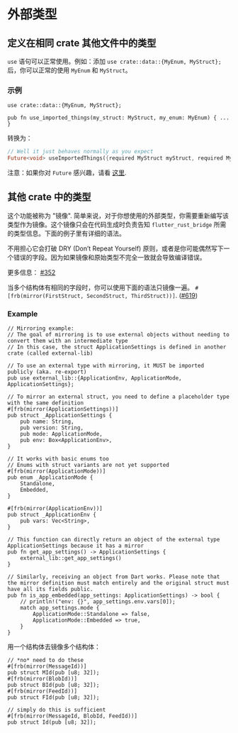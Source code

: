 # 外部类型

## 定义在相同 crate 其他文件中的类型

`use` 语句可以正常使用。例如：添加 `use crate::data::{MyEnum, MyStruct};`后，你可以正常的使用 `MyEnum` 和
`MyStruct`。

### 示例

```rust,noplayground
use crate::data::{MyEnum, MyStruct};

pub fn use_imported_things(my_struct: MyStruct, my_enum: MyEnum) { ... }
```

转换为：

```Dart
// Well it just behaves normally as you expect
Future<void> useImportedThings({required MyStruct myStruct, required MyEnum myEnum});
```

注意：如果你对 `Future` 感兴趣，请看 [这里](async_dart.md).

## 其他 crate 中的类型

这个功能被称为 "镜像". 简单来说，对于你想使用的外部类型，你需要重新编写该类型作为镜像。这个镜像只会在代码生成时负责告知
`flutter_rust_bridge` 所需的类型信息。下面的例子里有详细的语法。

不用担心它会打破 DRY (Don’t Repeat Yourself)
原则，或者是你可能偶然写下一个错误的字段。因为如果镜像和原始类型不完全一致就会导致编译错误。

更多信息： [#352](https://github.com/fzyzcjy/flutter_rust_bridge/pull/352)

当多个结构体有相同的字段时，你可以使用下面的语法只镜像一遍。
`#[frb(mirror(FirstStruct, SecondStruct, ThirdStruct))]`.
([#619](https://github.com/fzyzcjy/flutter_rust_bridge/pull/619))

### Example

```rust,noplayground
// Mirroring example:
// The goal of mirroring is to use external objects without needing to convert them with an intermediate type
// In this case, the struct ApplicationSettings is defined in another crate (called external-lib)

// To use an external type with mirroring, it MUST be imported publicly (aka. re-export)
pub use external_lib::{ApplicationEnv, ApplicationMode, ApplicationSettings};

// To mirror an external struct, you need to define a placeholder type with the same definition
#[frb(mirror(ApplicationSettings))]
pub struct _ApplicationSettings {
    pub name: String,
    pub version: String,
    pub mode: ApplicationMode,
    pub env: Box<ApplicationEnv>,
}

// It works with basic enums too
// Enums with struct variants are not yet supported
#[frb(mirror(ApplicationMode))]
pub enum _ApplicationMode {
    Standalone,
    Embedded,
}

#[frb(mirror(ApplicationEnv))]
pub struct _ApplicationEnv {
    pub vars: Vec<String>,
}

// This function can directly return an object of the external type ApplicationSettings because it has a mirror
pub fn get_app_settings() -> ApplicationSettings {
    external_lib::get_app_settings()
}

// Similarly, receiving an object from Dart works. Please note that the mirror definition must match entirely and the original struct must have all its fields public.
pub fn is_app_embedded(app_settings: ApplicationSettings) -> bool {
    // println!("env: {}", app_settings.env.vars[0]);
    match app_settings.mode {
        ApplicationMode::Standalone => false,
        ApplicationMode::Embedded => true,
    }
}
```

用一个结构体去镜像多个结构体：

```rust,noplayground
// *no* need to do these
#[frb(mirror(MessageId))]
pub struct MId(pub [u8; 32]);
#[frb(mirror(BlobId))]
pub struct BId(pub [u8; 32]);
#[frb(mirror(FeedId))]
pub struct FId(pub [u8; 32]);

// simply do this is sufficient
#[frb(mirror(MessageId, BlobId, FeedId))]
pub struct Id(pub [u8; 32]);
```
